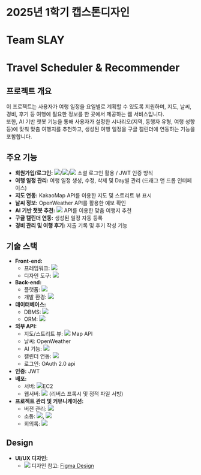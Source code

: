 # 2025년 1학기 캡스톤디자인
# Team SLAY

# Travel Scheduler & Recommender

## 프로젝트 개요
이 프로젝트는 사용자가 여행 일정을 요일별로 계획할 수 있도록 지원하며, 지도, 날씨, 경비, 후기 등 여행에 필요한 정보를 한 곳에서 제공하는 웹 서비스입니다.  
또한, AI 기반 챗봇 기능을 통해 사용자가 설정한 시나리오(지역, 동행자 유형, 여행 성향 등)에 맞춰 맞춤 여행지를 추천하고, 생성된 여행 일정을 구글 캘린더에 연동하는 기능을 포함합니다.

## 주요 기능
- **회원가입/로그인:** <img src="https://img.shields.io/badge/google-%234285F4.svg?&style=for-the-badge&logo=google&logoColor=white" />/<img src="https://img.shields.io/badge/naver-%2303C75A.svg?&style=for-the-badge&logo=naver&logoColor=white" />/<img src="https://img.shields.io/badge/kakao-%23FFCD00.svg?&style=for-the-badge&logo=kakao&logoColor=black" /> 소셜 로그인 활용 / JWT 인증 방식
- **여행 일정 관리:** 여행 일정 생성, 수정, 삭제 및 Day별 관리 (드래그 앤 드롭 인터페이스)
- **지도 연동:** KakaoMap API를 이용한 지도 및 스트리트 뷰 표시
- **날씨 정보:** OpenWeather API를 활용한 예보 확인
- **AI 기반 챗봇 추천:** <img src="https://img.shields.io/badge/openai-%23412991.svg?&style=for-the-badge&logo=openai&logoColor=white" /> API를 이용한 맞춤 여행지 추천
- **구글 캘린더 연동:** 생성된 일정 자동 등록
- **경비 관리 및 여행 후기:** 지출 기록 및 후기 작성 기능

## 기술 스택
- **Front-end:**  
  - 프레임워크: <img src="https://img.shields.io/badge/react-%2361DAFB.svg?&style=for-the-badge&logo=react&logoColor=black" />
  - 디자인 도구: <img src="https://img.shields.io/badge/figma-%23F24E1E.svg?&style=for-the-badge&logo=figma&logoColor=white" />
- **Back-end:**  
  - 플랫폼: <img src="https://img.shields.io/badge/node.js-%23339933.svg?&style=for-the-badge&logo=node.js&logoColor=white" />
  - 개발 환경: <img src="https://img.shields.io/badge/visual%20studio%20code-%23007ACC.svg?&style=for-the-badge&logo=visual%20studio%20code&logoColor=white" />
- **데이터베이스:**  
  - DBMS: <img src="https://img.shields.io/badge/postgresql-%23336791.svg?&style=for-the-badge&logo=postgresql&logoColor=white" />  
  - ORM: <img src="https://img.shields.io/badge/prisma-%232D3748.svg?&style=for-the-badge&logo=prisma&logoColor=white" />
- **외부 API:**  
  - 지도/스트리트 뷰: <img src="https://img.shields.io/badge/kakao-%23FFCD00.svg?&style=for-the-badge&logo=kakao&logoColor=black" /> Map API  
  - 날씨: OpenWeather
  - AI 기능: <img src="https://img.shields.io/badge/openai-%23412991.svg?&style=for-the-badge&logo=openai&logoColor=white" /> 
  - 캘린더 연동: <img src="https://img.shields.io/badge/google%20calendar-%234285F4.svg?&style=for-the-badge&logo=google%20calendar&logoColor=white" />
  - 로그인: OAuth 2.0 api
- **인증:** JWT
- **배포:**  
  - 서버: <img src="https://img.shields.io/badge/amazon%20aws-%23232F3E.svg?&style=for-the-badge&logo=amazon%20aws&logoColor=white" />EC2
  - 웹서버: <img src="https://img.shields.io/badge/nginx-%23269539.svg?&style=for-the-badge&logo=nginx&logoColor=white" /> (리버스 프록시 및 정적 파일 서빙)
- **프로젝트 관리 및 커뮤니케이션:**  
  - 버전 관리: <img src="https://img.shields.io/badge/github-%23181717.svg?&style=for-the-badge&logo=github&logoColor=white" /> 
  - 소통: <img src="https://img.shields.io/badge/kakaotalk-%23FFCD00.svg?&style=for-the-badge&logo=kakaotalk&logoColor=black" />, <img src="https://img.shields.io/badge/discord-%237289DA.svg?&style=for-the-badge&logo=discord&logoColor=white" />  
  - 회의록: <img src="https://img.shields.io/badge/notion-%23000000.svg?&style=for-the-badge&logo=notion&logoColor=white" />

## Design
- **UI/UX 디자인:**  
  - <img src="https://img.shields.io/badge/figma-%23F24E1E.svg?&style=for-the-badge&logo=figma&logoColor=white" /> 디자인 참고: [Figma Design](https://www.figma.com/design/43bODe77hYu02GHCPcvaD1/2025-1-%EC%BA%A1%EC%8A%A4%ED%86%A4-%EB%94%94%EC%9E%90%EC%9D%B8?node-id=0-1&t=JjS8VRgIPhXlqtoS-1)
